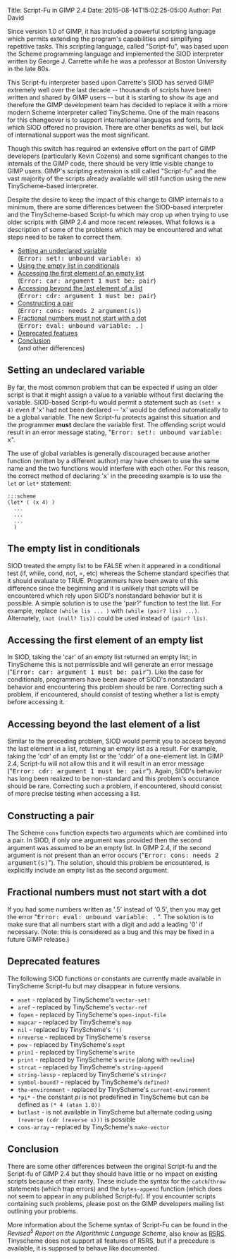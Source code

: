 Title: Script-Fu in GIMP 2.4
Date: 2015-08-14T15:02:25-05:00
Author: Pat David


Since version 1.0 of GIMP, it has included a powerful scripting language which permits extending the program's capabilities and simplifying repetitive tasks. This scripting language, called "Script-fu", was based upon the Scheme programming language and implemented the SIOD interpreter written by George J. Carrette while he was a professor at Boston University in the late 80s.

This Script-fu interpreter based upon Carrette's SIOD has served GIMP extremely well over the last decade -- thousands of scripts have been written and shared by GIMP users -- but it is starting to show its age and therefore the GIMP development team has decided to replace it with a more modern Scheme interpreter called TinyScheme. One of the main reasons for this changeover is to support international languages and fonts, for which SIOD offered no provision. There are other benefits as well, but lack of international support was the most significant.

Though this switch has required an extensive effort on the part of GIMP developers (particularly Kevin Cozens) and some significant changes to the internals of the GIMP code, there should be very little visible change to GIMP users. GIMP's scripting extension is still called "Script-fu" and the vast majority of the scripts already available will still function using the new TinyScheme-based interpreter.

Despite the desire to keep the impact of this change to GIMP internals to a minimum, there are some differences between the SIOD-based interpreter and the TinyScheme-based Script-fu which may crop up when trying to use older scripts with GIMP 2.4 and more recent releases. What follows is a description of some of the problems which may be encountered and what steps need to be taken to correct them.

*   [Setting an undeclared variable](#unbound)  
    (<tt>Error: set!: unbound variable: x</tt>)
*   [Using the empty list in conditionals](#condempty)
*   [Accessing the first element of an empty list](#carempty)  
    (<tt>Error: car: argument 1 must be: pair</tt>)
*   [Accessing beyond the last element of a list](#cdrempty)  
    (<tt>Error: cdr: argument 1 must be: pair</tt>)
*   [Constructing a pair](#cons)  
    (<tt>Error: cons: needs 2 argument(s)</tt>)
*   [Fractional numbers must not start with a dot](#leadingdot)  
    (<tt>Error: eval: unbound variable: .</tt> )
*   [Deprecated features](#deprecated)
*   [Conclusion](#conclusion)  
    (and other differences)

## Setting an undeclared variable

By far, the most common problem that can be expected if using an older script is that it might assign a value to a variable without first declaring the variable. SIOD-based Script-fu would permit a statement such as `(set! x 4)` even if '<tt>x</tt>' had not been declared -- '<tt>x</tt>' would be defined automatically to be a global variable. The new Script-fu protects against this situation and the programmer **must** declare the variable first. The offending script would result in an error message stating, "<tt class="warn">Error: set!: unbound variable: x</tt>".

The use of global variables is generally discouraged because another function (written by a different author) may have chosen to use the same name and the two functions would interfere with each other. For this reason, the correct method of declaring '<tt>x</tt>' in the preceding example is to use the `let` or `let*` statement:

    :::scheme
    (let* ( (x 4) )
      ...
      ...
      ...
      )

## The empty list in conditionals

SIOD treated the empty list to be FALSE when it appeared in a conditional test (if, while, cond, not, =, etc) whereas the Scheme standard specifies that it should evaluate to TRUE. Programmers have been aware of this difference since the beginning and it is unlikely that scripts will be encountered which rely upon SIOD's nonstandard behavior but it is possible. A simple solution is to use the 'pair?' function to test the list. For example, replace `(while lis ... )` with `(while (pair? lis) ...)`. Alternately, `(not (null? lis))` could be used instead of `(pair? lis)`.

## Accessing the first element of an empty list

In SIOD, taking the 'car' of an empty list returned an empty list; in TinyScheme this is not permissible and will generate an error message ("<tt class="warn">Error: car: argument 1 must be: pair</tt>"). Like the case for conditionals, programmers have been aware of SIOD's nonstandard behavior and encountering this problem should be rare. Correcting such a problem, if encountered, should consist of testing whether a list is empty before accessing it.

## Accessing beyond the last element of a list

Similar to the preceding problem, SIOD would permit you to access beyond the last element in a list, returning an empty list as a result. For example, taking the 'cdr' of an empty list or the 'cddr' of a one-element list. In GIMP 2.4, Script-fu will not allow this and it will result in an error message ("<tt class="warn">Error: cdr: argument 1 must be: pair</tt>"). Again, SIOD's behavior has long been realized to be non-standard and this problem's occurance should be rare. Correcting such a problem, if encountered, should consist of more precise testing when accessing a list.

## Constructing a pair

The Scheme `cons` function expects two arguments which are combined into a pair. In SIOD, if only one argument was provided then the second argument was assumed to be an empty list. In GIMP 2.4, if the second argument is not present than an error occurs ("<tt class="warn">Error: cons: needs 2 argument(s)</tt>"). The solution, should this problem be encountered, is explicitly include an empty list as the second argument.

## Fractional numbers must not start with a dot

If you had some numbers written as '.5' instead of '0.5', then you may get the error "<tt class="warn">Error: eval: unbound variable: .</tt> ". The solution is to make sure that all numbers start with a digit and add a leading '0' if necessary. (Note: this is considered as a bug and this may be fixed in a future GIMP release.)

## Deprecated features

The following SIOD functions or constants are currently made available in TinyScheme Script-fu but may disappear in future versions.

*   `aset` - replaced by TinyScheme's `vector-set!`
*   `aref` - replaced by TinyScheme's `vector-ref`
*   `fopen` - replaced by TinyScheme's `open-input-file`
*   `mapcar` - replaced by TinyScheme's `map`
*   `nil` - replaced by TinyScheme's `'()`
*   `nreverse` - replaced by TinyScheme's `reverse`
*   `pow` - replaced by TinyScheme's `expt`
*   `prin1` - replaced by TinyScheme's `write`
*   `print` - replaced by TinyScheme's `write` (along with `newline`)
*   `strcat` - replaced by TinyScheme's `string-append`
*   `string-lessp` - replaced by TinyScheme's `string<?`
*   `symbol-bound?` - replaced by TinyScheme's `defined?`
*   `the-environment` - replaced by TinyScheme's `current-environment`
*   `*pi*` - the constant *pi* is not predefined in TinyScheme but can be defined as `(* 4 (atan 1.0))`
*   `butlast` - is not available in TinyScheme but alternate coding using `(reverse (cdr (reverse x)))` is possible
*   `cons-array` - replaced by TinyScheme's `make-vector`

## Conclusion

There are some other differences between the original Script-fu and the Script-fu of GIMP 2.4 but they should have little or no impact on existing scripts because of their rarity. These include the syntax for the `catch`/`throw` statements (which trap errors) and the `bytes-append` function (which does not seem to appear in any published Script-fu). If you encounter scripts containing such problems, please post on the GIMP developers mailing list outlining your problems.

More information about the Scheme syntax of Script-Fu can be found in the _Revised<sup>5</sup> Report on the Algorithmic Language Scheme_, also know as [R5RS](http://schemers.org/Documents/Standards/R5RS/HTML/). Tinyscheme does not support all features of R5RS, but if a precedure is available, it is supposed to behave like documented.
